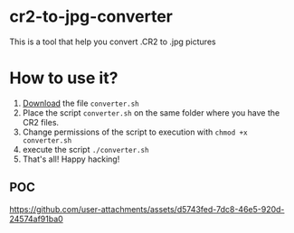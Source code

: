 # cr2-to-jpg-converter
This is a tool that help you convert .CR2 to .jpg pictures

# How to use it?

1. [Download](https://github.com/shanickcuello/cr2-to-jpg-converter/releases/download/prod/converter.sh) the file `converter.sh` 
2. Place the script `converter.sh` on the same folder where you have the CR2 files.
3. Change permissions of the script to execution with `chmod +x converter.sh`
4. execute the script `./converter.sh`
5. That's all! Happy hacking!

## POC

https://github.com/user-attachments/assets/d5743fed-7dc8-46e5-920d-24574af91ba0

